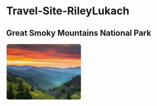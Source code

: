 # Travel-Site-RileyLukach
<!DOCTYPE html>
<html>
  <h2>Great Smoky Mountains National Park</h2>
<img src="great.png.png" alt="great" width="200" height="150">
